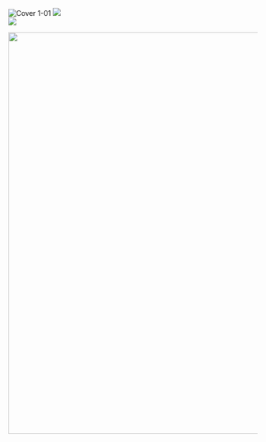 

  ![Cover 1-01](https://user-images.githubusercontent.com/67522615/138687872-c1f6d277-816b-442c-b62d-24e5dfcb798e.png)
  <img src="https://user-images.githubusercontent.com/67522615/138584844-aff65bc1-76f1-44b0-8f14-db93920bca78.gif" /><br>
<img src="https://user-images.githubusercontent.com/67522615/138585409-c23ecf74-3c0b-4a38-958c-a3718b07f029.gif" />


<img src="https://user-images.githubusercontent.com/67522615/138580131-514b089a-dfc9-469f-9188-c4266b632279.png" width="810"/>

</p>
